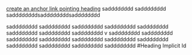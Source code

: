 [create an anchor link pointing heading](#heading-implicit-id)
sadddddddd
sadddddddd
saddddddddsaddddddddsadddddddd

sadddddddd
sadddddddd
sadddddddd
sadddddddd
sadddddddd
sadddddddd
sadddddddd
sadddddddd
v
sadddddddd
sadddddddd
sadddddddd
sadddddddd
sadddddddd
sadddddddd
sadddddddd
sadddddddd
sadddddddd
sadddddddd
sadddddddd
#Heading Implicit Id

